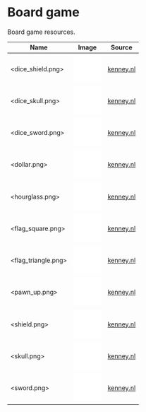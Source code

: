 # Board game

Board game resources.

<!-- markdownlint-disable MD013 --><!-- Tables cannot be split up over lines, hence will break 80 characters per line -->

| Name                                              | Image                                                                                               | Source                                              |
| ------------------------------------------------- | --------------------------------------------------------------------------------------------------- | --------------------------------------------------- |
| <dice_shield.png> | ![dice_shield.png](dice_shield.png) | [kenney.nl](https://www.kenney.nl/assets/board-game-icons) | 
| <dice_skull.png> | ![dice_skull.png](dice_skull.png) | [kenney.nl](https://www.kenney.nl/assets/board-game-icons) | 
| <dice_sword.png> | ![dice_sword.png](dice_sword.png) | [kenney.nl](https://www.kenney.nl/assets/board-game-icons) | 
| <dollar.png> | ![dollar.png](dollar.png) | [kenney.nl](https://www.kenney.nl/assets/board-game-icons) | 
| <hourglass.png> | ![hourglass.png](hourglass.png) | [kenney.nl](https://www.kenney.nl/assets/board-game-icons) | 
| <flag_square.png> | ![flag_square.png](flag_square.png) | [kenney.nl](https://www.kenney.nl/assets/board-game-icons) | 
| <flag_triangle.png> | ![flag_triangle.png](flag_triangle.png) | [kenney.nl](https://www.kenney.nl/assets/board-game-icons) | 
| <pawn_up.png> | ![pawn_up.png](pawn_up.png) | [kenney.nl](https://www.kenney.nl/assets/board-game-icons) | 
| <shield.png> | ![shield.png](shield.png) | [kenney.nl](https://www.kenney.nl/assets/board-game-icons) | 
| <skull.png> | ![skull.png](skull.png) | [kenney.nl](https://www.kenney.nl/assets/board-game-icons) | 
| <sword.png> | ![sword.png](sword.png) | [kenney.nl](https://www.kenney.nl/assets/board-game-icons) | 


<!-- markdownlint-enable MD013 -->
